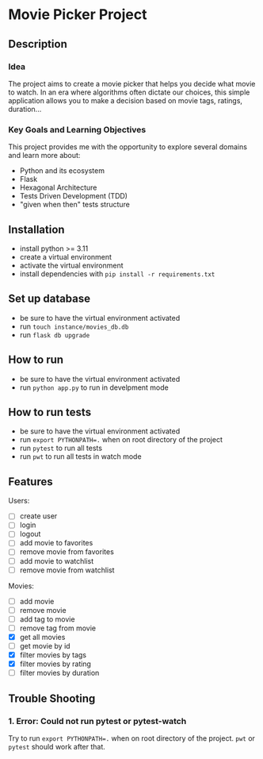 # Movie Picker Project

## Description

### Idea

The project aims to create a movie picker that helps you decide what movie to watch. In an era where algorithms often dictate our choices, this simple application allows you to make a decision based on movie tags, ratings, duration...

### Key Goals and Learning Objectives

This project provides me with the opportunity to explore several domains and learn more about:

- Python and its ecosystem
- Flask
- Hexagonal Architecture
- Tests Driven Development (TDD)
- "given when then" tests structure

## Installation

- install python >= 3.11
- create a virtual environment
- activate the virtual environment
- install dependencies with `pip install -r requirements.txt`

## Set up database

- be sure to have the virtual environment activated
- run `touch instance/movies_db.db`
- run `flask db upgrade`

## How to run

- be sure to have the virtual environment activated
- run `python app.py` to run in develpment mode

## How to run tests

- be sure to have the virtual environment activated
- run `export PYTHONPATH=.` when on root directory of the project
- run `pytest` to run all tests
- run `pwt` to run all tests in watch mode

## Features

Users:

- [ ] create user
- [ ] login
- [ ] logout
- [ ] add movie to favorites
- [ ] remove movie from favorites
- [ ] add movie to watchlist
- [ ] remove movie from watchlist

Movies:

- [ ] add movie
- [ ] remove movie
- [ ] add tag to movie
- [ ] remove tag from movie
- [X] get all movies
- [ ] get movie by id
- [X] filter movies by tags
- [X] filter movies by rating
- [ ] filter movies by duration

## Trouble Shooting

### 1. Error: Could not run pytest or pytest-watch

Try to run `export PYTHONPATH=.` when on root directory of the project. `pwt` or `pytest` should work after that.
